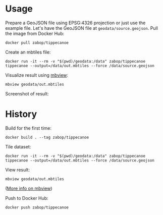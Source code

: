 # Usage

Prepare a GeoJSON file using EPSG:4326 projection or just use the example file. Let's have the GeoJSON file at `geodata/source.geojson`. Pull the image from Docker Hub:

    docker pull zabop/tippecanoe

Create an mbtiles file:

    docker run -it --rm -v "$(pwd)/geodata:/data" zabop/tippecanoe tippecanoe --output=/data/out.mbtiles --force /data/source.geojson

Visualize result using [mbview](https://github.com/Glint-Solar/mbview):

    mbview geodata/out.mbtiles

Screenshot of result:

# History

Build for the first time:

    docker build . --tag zabop/tippecanoe

Tile dataset:

    docker run -it --rm -v "$(pwd)/geodata:/data" zabop/tippecanoe tippecanoe --output=/data/out.mbtiles --force /data/source.geojson

View result:

    mbview geodata/out.mbtiles

([More info on mbview](https://github.com/Glint-Solar/mbview))

Push to Docker Hub:

    docker push zabop/tippecanoe
